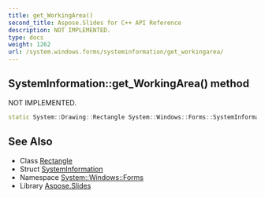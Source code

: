 ```yaml
---
title: get_WorkingArea()
second_title: Aspose.Slides for C++ API Reference
description: NOT IMPLEMENTED.
type: docs
weight: 1262
url: /system.windows.forms/systeminformation/get_workingarea/
---
```

## SystemInformation::get_WorkingArea() method


NOT IMPLEMENTED.

```cpp
static System::Drawing::Rectangle System::Windows::Forms::SystemInformation::get_WorkingArea()
```


## See Also

* Class [Rectangle](../../../system.drawing/rectangle/)
* Struct [SystemInformation](../)
* Namespace [System::Windows::Forms](../../)
* Library [Aspose.Slides](../../../)